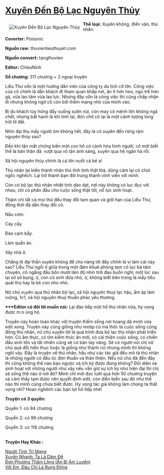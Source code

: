 <a href="https://utruyen.com/truyen/xuyen-den-bo-lac-nguyen-thuy/17256/" title="Xuyên Đến Bộ Lạc Nguyên Thủy"><h1>Xuyên Đến Bộ Lạc Nguyên Thủy</h1></a><div style="display:table"><img align="right" style="float: left; padding: 10px;" src="https://utruyen.com/images/story/200x260/xuyen-den-bo-lac-nguyen-thuy.jpg" alt="Xuyên Đến Bộ Lạc Nguyên Thủy"><b>Thể loại:</b> Xuyên không, điền văn, thú nhân.<p></p><b>Coverter:</b> Poisonic<p></p><b>Nguồn raw:</b> thuvientieuthuyet.com<p></p><b>Nguồn convert:</b> tangthuvien<p></p><b>Editor:</b> ChieuNinh<p></p><b>Số chương: </b>311 chương + 2 ngoại truyện<p></p>Liễu Thư vốn là một hướng dẫn viên của công ty du lịch cỡ lớn. Công việc của cô chính là dẫn khách đi tham quan khắp nơi, ăn ít hơn heo, ngủ trễ hơn gà, vừa lao tâm vừa lao lực. Nhưng đây vốn là công việc thì cũng chấp nhận đi nhưng không ngờ cô còn bồi thêm mạng nhỏ của mình vào.<p></p>Bị du khách tùy hứng đẩy xuống sườn núi, còn may cô mệnh lớn không ngã chết, nhưng bất hạnh là khi tỉnh lại, đón chờ cô lại là một cảnh tượng long trời lở đất.<p></p>Nhìn đại thụ mấy người ôm không hết, đây là cô xuyên đến rừng rậm nguyên thủy sao?<p></p>Đến khi tận mắt chứng kiến một con hổ có cánh hóa hình người, cô mới biết thế là bản thân đã  vượt qua vô tận ánh sáng, xuyên qua hệ ngân hà rồi.<p></p>Xã hội nguyên thủy chính là cá lớn nuốt cá bé a!<p></p>Thú nhân lại biến thành nhân thú tính tình thật thà, dũng cảm lại có chút ngốc nghếch. Lại trở thành bạn đời trung thành vĩnh viễn với mình. <p></p>Còn có bộ lạc thú nhân nhiệt tình dào dạt, nơi này không có lục đục với nhau, chỉ có phấn đấu cho cuộc sống thật tốt, nỗ lực sinh hoạt.<p></p>Thậm chí tất cả mọi thứ đều thay đổi tam quan và giới hạn của Liễu Thư, đồng thời đã dần thay đổi cô.<p></p>Nấu cơm.<p></p>Cày cấy.<p></p>Đào cạm bẫy.<p></p>Làm quần áo.<p></p>Xây nhà ở.<p></p>Chẳng lẽ đại thần xuyên không để cho nàng tới đây chính là vì làm cái này sao? Liễu Thư ngồi ở giữa trong một đám khuê phòng tam cô lục bà tám chuyện, cô ngẩng đầu bốn mươi lăm độ nhìn trời đau buồn nghĩ, một lúc sau lại sờ sờ bụng, ừ, còn có sinh đứa nhỏ, ừ, không biết bên trong là mấy tiểu quái thú hay là bé con nho nhỏ.<p></p>Nữ chủ xuyên qua thú nhân bộ lạc, xã hội nguyên thuỷ lạc hậu, ấm áp làm ruộng, 1v1, xã hội nguyên thuỷ thuần phác yêu thương.<p></p><b>***Editor có đôi lời muốn nói:</b> Lại đào tiếp một hố thú nhân nữa, hy vọng được m.n ủng hộ. <p></p>Truyện này hoàn toàn khác với truyện Kiếm sống nơi hoang dã mình vừa edit xong. Truyện này cũng giống như motip cũ mà thôi: là cuộc sống cộng đồng thú nhân, nữ chủ xuyên tới là quá trình đưa bộ lạc thú nhân phát triển hơn. Có ẩm thực, có tìm kiếm thức ăn mới, có cải thiện cuộc sống, có chiến đấu sinh tồn và tất nhiên cũng sẽ có bàn tay vàng. Sẽ có người nói chị nữ chủ quá đỗi hiền thục hoặc là giống như thánh nữ nhưng mình thì không nghĩ vậy. Đây là truyện về thú nhân, hầu như các tác giả đều mô tả thú nhân là những người có đầu óc đơn thuần và thân thiện. Nếu nữ chủ đã đến đây thì cũng không thể nào bạo ngược và ích kỷ được đúng không? Đối diện và sinh hoạt với những người như vậy nếu vẫn giữ sự ích kỷ như hiện đại thì chị sẽ sống thế nào ở nơi đó? Mình chỉ mới đọc lướt qua hơn 50 chương truyện và cảm thấy tạm được nên quyết định edit, còn diễn biến sau đó như thế nào thì mình cũng chưa biết được. Hy vọng tác giả không làm chúng ta thất vọng nhỉ? Hoan nghênh các bạn lọt hố tiếp nhé!<p></p><b>Truyện có 3 quyển: </b><p></p>Quyển 1: có 94 chương<p></p>Quyển 2: có 99 chương<p></p>Quyển 3: có 118 chương</div><p><br><b>Truyện Hay Khác :</b></p><a href="https://utruyen.com/truyen/nguoi-tinh-tri-mang/17501/" alt="Người Tình Trí Mạng">Người Tình Trí Mạng</a><br/><a href="https://github.com/quanluxury/ngontinhhot/tree/master/truyenhay/17698/" alt="Xuyên Nhanh: Ta Là Dâm Đế">Xuyên Nhanh: Ta Là Dâm Đế</a><br/><a href="https://github.com/quanluxury/ngontinhhot/tree/master/truyenhay/19511/" alt="Đơn Phương Thầm Lặng (Ẩn Bí Ám Luyến)">Đơn Phương Thầm Lặng (Ẩn Bí Ám Luyến)</a><br/><a href="https://github.com/quanluxury/ngontinhhot/tree/master/truyenhay/19031/" alt="Với Em, Đâu Chỉ Là Rung Động">Với Em, Đâu Chỉ Là Rung Động</a><br/>